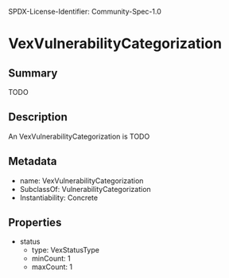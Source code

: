 SPDX-License-Identifier: Community-Spec-1.0

# VexVulnerabilityCategorization

## Summary

TODO

## Description

An VexVulnerabilityCategorization is TODO

## Metadata

- name: VexVulnerabilityCategorization
- SubclassOf: VulnerabilityCategorization
- Instantiability: Concrete

## Properties

- status
  - type: VexStatusType
  - minCount: 1
  - maxCount: 1

